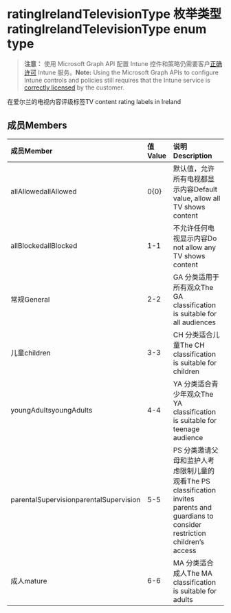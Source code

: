# <a name="ratingirelandtelevisiontype-enum-type"></a><span data-ttu-id="870af-101">ratingIrelandTelevisionType 枚举类型</span><span class="sxs-lookup"><span data-stu-id="870af-101">ratingIrelandTelevisionType enum type</span></span>

> <span data-ttu-id="870af-102">**注意：** 使用 Microsoft Graph API 配置 Intune 控件和策略仍需要客户[正确许可](https://go.microsoft.com/fwlink/?linkid=839381) Intune 服务。</span><span class="sxs-lookup"><span data-stu-id="870af-102">**Note:** Using the Microsoft Graph APIs to configure Intune controls and policies still requires that the Intune service is [correctly licensed](https://go.microsoft.com/fwlink/?linkid=839381) by the customer.</span></span>

<span data-ttu-id="870af-103">在爱尔兰的电视内容评级标签</span><span class="sxs-lookup"><span data-stu-id="870af-103">TV content rating labels in Ireland</span></span>
## <a name="members"></a><span data-ttu-id="870af-104">成员</span><span class="sxs-lookup"><span data-stu-id="870af-104">Members</span></span>
|<span data-ttu-id="870af-105">成员</span><span class="sxs-lookup"><span data-stu-id="870af-105">Member</span></span>|<span data-ttu-id="870af-106">值</span><span class="sxs-lookup"><span data-stu-id="870af-106">Value</span></span>|<span data-ttu-id="870af-107">说明</span><span class="sxs-lookup"><span data-stu-id="870af-107">Description</span></span>|
|:---|:---|:---|
|<span data-ttu-id="870af-108">allAllowed</span><span class="sxs-lookup"><span data-stu-id="870af-108">allAllowed</span></span>|<span data-ttu-id="870af-109">0</span><span class="sxs-lookup"><span data-stu-id="870af-109">{0}</span></span>|<span data-ttu-id="870af-110">默认值，允许所有电视都显示内容</span><span class="sxs-lookup"><span data-stu-id="870af-110">Default value, allow all TV shows content</span></span>|
|<span data-ttu-id="870af-111">allBlocked</span><span class="sxs-lookup"><span data-stu-id="870af-111">allBlocked</span></span>|<span data-ttu-id="870af-112">1</span><span class="sxs-lookup"><span data-stu-id="870af-112">-1</span></span>|<span data-ttu-id="870af-113">不允许任何电视显示内容</span><span class="sxs-lookup"><span data-stu-id="870af-113">Do not allow any TV shows content</span></span>|
|<span data-ttu-id="870af-114">常规</span><span class="sxs-lookup"><span data-stu-id="870af-114">General</span></span>|<span data-ttu-id="870af-115">2</span><span class="sxs-lookup"><span data-stu-id="870af-115">-2</span></span>|<span data-ttu-id="870af-116">GA 分类适用于所有观众</span><span class="sxs-lookup"><span data-stu-id="870af-116">The GA classification is suitable for all audiences</span></span>|
|<span data-ttu-id="870af-117">儿童</span><span class="sxs-lookup"><span data-stu-id="870af-117">children</span></span>|<span data-ttu-id="870af-118">3</span><span class="sxs-lookup"><span data-stu-id="870af-118">-3</span></span>|<span data-ttu-id="870af-119">CH 分类适合儿童</span><span class="sxs-lookup"><span data-stu-id="870af-119">The CH classification is suitable for children</span></span>|
|<span data-ttu-id="870af-120">youngAdults</span><span class="sxs-lookup"><span data-stu-id="870af-120">youngAdults</span></span>|<span data-ttu-id="870af-121">4</span><span class="sxs-lookup"><span data-stu-id="870af-121">-4</span></span>|<span data-ttu-id="870af-122">YA 分类适合青少年观众</span><span class="sxs-lookup"><span data-stu-id="870af-122">The YA classification is suitable for teenage audience</span></span>|
|<span data-ttu-id="870af-123">parentalSupervision</span><span class="sxs-lookup"><span data-stu-id="870af-123">parentalSupervision</span></span>|<span data-ttu-id="870af-124">5</span><span class="sxs-lookup"><span data-stu-id="870af-124">-5</span></span>|<span data-ttu-id="870af-125">PS 分类邀请父母和监护人考虑限制儿童的观看</span><span class="sxs-lookup"><span data-stu-id="870af-125">The PS classification invites parents and guardians to consider restriction children’s access</span></span>|
|<span data-ttu-id="870af-126">成人</span><span class="sxs-lookup"><span data-stu-id="870af-126">mature</span></span>|<span data-ttu-id="870af-127">6</span><span class="sxs-lookup"><span data-stu-id="870af-127">-6</span></span>|<span data-ttu-id="870af-128">MA 分类适合成人</span><span class="sxs-lookup"><span data-stu-id="870af-128">The MA classification is suitable for adults</span></span>|



